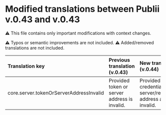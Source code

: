 # Modified translations between Publii v.0.43 and v.0.43

⚠️ This file contains only important modifications with context changes. 

⚠️ Typos or semantic improvements are not included.
⚠️ Added/removed translations are not included.


| Translation key                           | Previous translation (v.0.43) | New translation (v.0.44) |
| :---------------------------------------- | :---------------------------- | :----------------------- |
| core.server.tokenOrServerAddressInvalid   | Provided token or server address is invalid.  | Provided credentials or server/repository address are invalid.  |
